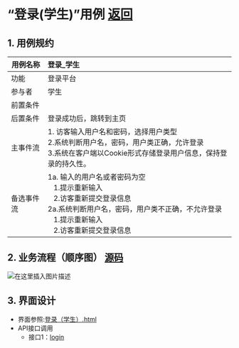 ﻿
# “登录(学生)”用例 [返回](../README.md)

## 1. 用例规约

|用例名称|登录_学生|
|-------|:-------------|
|功能|登录平台|
|参与者|学生|
|前置条件| |
|后置条件|登录成功后，跳转到主页|
|主事件流| 1. 访客输入用户名和密码，选择用户类型<br/>2.系统判断用户名，密码，用户类正确，允许登录<br/>3.系统在客户端以Cookie形式存储登录用户信息，保持登录的持久性。|
|备选事件流|1a. 输入的用户名或者密码为空 <br/>&nbsp;&nbsp; 1.提示重新输入 <br/> &nbsp;&nbsp; 2.访客重新提交登录信息 <br/>2a.系统判断用户名，密码，用户类不正确，不允许登录 <br/>&nbsp;&nbsp; 1.提示重新输入 <br/> &nbsp;&nbsp; 2.访客重新提交登录信息 |

## 2. 业务流程（顺序图） [源码](../src/sequence登录(学生).puml)
![在这里插入图片描述](https://img-blog.csdnimg.cn/20200526120725983.png?x-oss-process=image/watermark,type_ZmFuZ3poZW5naGVpdGk,shadow_10,text_aHR0cHM6Ly9ibG9nLmNzZG4ubmV0L2x5ZGRhc2h1YWlnZQ==,size_16,color_FFFFFF,t_70)

## 3. 界面设计
- 界面参照:[登录（学生）.html](https://github.com/LiYundong593/is_analysis/tree/master/test6/ui/登录（学生）.html)
- API接口调用
    - 接口1：[login](../接口/login.md)

